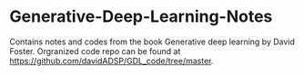 # Generative-Deep-Learning-Notes
Contains notes and codes from the book Generative deep learning by David Foster. Orgranized code repo can be found at https://github.com/davidADSP/GDL_code/tree/master. 

